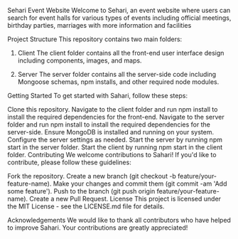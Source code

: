 Sehari Event Website
Welcome to Sehari, an event website where users can search for event halls for various types of events including official meetings, birthday parties, marriages with more information and facilities

Project Structure
This repository contains two main folders:

1. Client
The client folder contains all the front-end user interface design including components, images, and maps.

2. Server
The server folder contains all the server-side code including Mongoose schemas, npm installs, and other required node modules.

Getting Started
To get started with Sahari, follow these steps:

Clone this repository.
Navigate to the client folder and run npm install to install the required dependencies for the front-end.
Navigate to the server folder and run npm install to install the required dependencies for the server-side.
Ensure MongoDB is installed and running on your system.
Configure the server settings as needed.
Start the server by running npm start in the server folder.
Start the client by running npm start in the client folder.
Contributing
We welcome contributions to Sahari! If you'd like to contribute, please follow these guidelines:

Fork the repository.
Create a new branch (git checkout -b feature/your-feature-name).
Make your changes and commit them (git commit -am 'Add some feature').
Push to the branch (git push origin feature/your-feature-name).
Create a new Pull Request.
License
This project is licensed under the MIT License - see the LICENSE.md file for details.

Acknowledgements
We would like to thank all contributors who have helped to improve Sahari. Your contributions are greatly appreciated!
